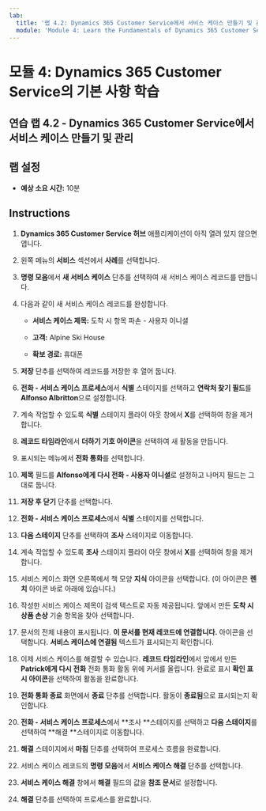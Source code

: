 ```yaml
---
lab:
  title: '랩 4.2: Dynamics 365 Customer Service에서 서비스 케이스 만들기 및 관리'
  module: 'Module 4: Learn the Fundamentals of Dynamics 365 Customer Service'
---
```


<a name="module-4-learn-the-fundamentals-of-dynamics-365-customer-service"></a>모듈 4: Dynamics 365 Customer Service의 기본 사항 학습
========================

## <a name="practice-lab-42---create-and-manage-cases-in-dynamics-365-customer-service"></a>연습 랩 4.2 - Dynamics 365 Customer Service에서 서비스 케이스 만들기 및 관리

## <a name="lab-setup"></a>랩 설정

  - **예상 소요 시간:** 10분

## <a name="instructions"></a>Instructions

1. **Dynamics 365 Customer Service 허브** 애플리케이션이 아직 열려 있지 않으면 엽니다. 

2. 왼쪽 메뉴의 **서비스** 섹션에서 **사례**를 선택합니다. 

3. **명령 모음**에서 **새 서비스 케이스** 단추를 선택하여 새 서비스 케이스 레코드를 만듭니다.

4. 다음과 같이 새 서비스 케이스 레코드를 완성합니다.

    - **서비스 케이스 제목:** 도착 시 항목 파손 - 사용자 이니셜

    - **고객:** Alpine Ski House

    - **확보 경로:** 휴대폰

5. **저장** 단추를 선택하여 레코드를 저장한 후 열어 둡니다. 

6. **전화 - 서비스 케이스 프로세스**에서 **식별** 스테이지를 선택하고 **연락처 찾기 필드**를 **Alfonso Albritton**으로 설정합니다. 

7. 계속 작업할 수 있도록 **식별** 스테이지 플라이 아웃 창에서 **X**를 선택하여 창을 제거합니다. 

8. **레코드 타임라인**에서 **더하기 기호 아이콘**을 선택하여 새 활동을 만듭니다. 

9. 표시되는 메뉴에서 **전화 통화**를 선택합니다.

10. **제목** 필드를 **Alfonso에게 다시 전화 - 사용자 이니셜**로 설정하고 나머지 필드는 그대로 둡니다. 

11. **저장 후 닫기** 단추를 선택합니다. 

12. **전화 - 서비스 케이스 프로세스**에서 **식별** 스테이지를 선택합니다.

13. **다음 스테이지** 단추를 선택하여 **조사** 스테이지로 이동합니다. 

14. 계속 작업할 수 있도록 **조사** 스테이지 플라이 아웃 창에서 **X**를 선택하여 창을 제거합니다. 

15. 서비스 케이스 화면 오른쪽에서 책 모양 **지식** 아이콘을 선택합니다. (이 아이콘은 **렌치** 아이콘 바로 아래에 있습니다.)

16. 작성한 서비스 케이스 제목이 검색 텍스트로 자동 제공됩니다. 앞에서 만든 **도착 시 상품 손상** 기술 항목을 찾아 선택합니다. 

17. 문서의 전체 내용이 표시됩니다. **이 문서를 현재 레코드에 연결합니다.** 아이콘을 선택합니다. **서비스 케이스에 연결됨** 텍스트가 표시되는지 확인합니다. 

18. 이제 서비스 케이스를 해결할 수 있습니다. **레코드 타임라인**에서 앞에서 만든 **Patrick에게 다시 전화** 전화 통화 활동 위에 커서를 올립니다. 완료로 표시 **확인 표시 아이콘**을 선택하여 활동을 완료합니다. 

19. **전화 통화 종료** 화면에서 **종료** 단추를 선택합니다. 활동이 **종료됨**으로 표시되는지 확인합니다.

20. **전화 - 서비스 케이스 프로세스**에서 **조사 **스테이지를 선택하고 **다음 스테이지**를 선택하여 **해결 **스테이지로 이동합니다.

21. **해결** 스테이지에서 **마침** 단추를 선택하여 프로세스 흐름을 완료합니다.

22. 서비스 케이스 레코드의 **명령 모음**에서 **서비스 케이스 해결** 단추를 선택합니다.

23. **서비스 케이스 해결** 창에서 **해결** 필드의 값을 **참조 문서**로 설정합니다. 

24. **해결** 단추를 선택하여 프로세스를 완료합니다.
